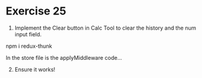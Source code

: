 # Exercise 25

1. Implement the Clear button in Calc Tool to clear the history and the num input field.

npm i redux-thunk

In the store file is the applyMiddleware code...

2. Ensure it works!
